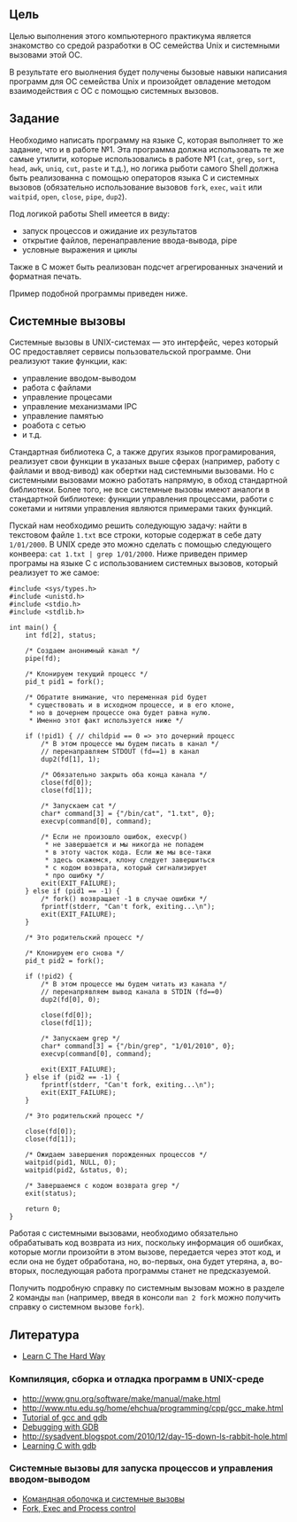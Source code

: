 ## Цель

Целью выполнения этого компьютерного практикума является знакомство со средой разработки в ОС семейства Unix и системными вызовами этой ОС.

В результате его выолнения будет получены бызовые навыки написания программ для ОС семейства Unix и произойдет овладение методом взаимодействия с ОС с помощью системных вызовов.


## Задание

Необходимо написать программу на языке C, которая выполняет то же задание, что и в работе №1. Эта программа должна использовать те же самые утилити, которые использовались в работе №1 (`cat`, `grep`, `sort`, `head`, `awk`, `uniq`, `cut`, `paste` и т.д.), но логика рыботи самого Shell должна быть реализованна с помощью операторов языка С и системных вызовов (обязательно использование вызовов `fork`, `exec`, `wait` или `waitpid`, `open`, `close`, `pipe`, `dup2`).

Под логикой работы Shell имеется в виду:

- запуск процессов и ожидание их результатов
- открытие файлов, перенаправление ввода-вывода, pipe
- условные выражения и циклы

Также в C может быть реализован подсчет агрегированных значений и форматная печать. 

Пример подобной программы приведен ниже.


## Системные вызовы

Системные вызовы в UNIX-системах — это интерфейс, через который ОС предоставляет сервисы пользовательской программе. Они реализуют такие функции, как:

- управление вводом-выводом
- работа с файлами
- управление процесами
- управление механизмами IPC
- управление памятью
- роабота с сетью
- и т.д.

Стандартная библиотека С, а также других языков програмирования, реализует свои функции в указаных выше сферах (например, работу с файлами и ввод-вивод) как обертки над системными вызовами. Но с системными вызовами можно работать напрямую, в обход стандартной библиотеки. Более того, не все системные вызовы имеют аналоги в стандартной библиотеке: функции управления процессами, работи с сокетами и нитями управления являются примерами таких функций.

Пускай нам необходимо решить соледующую задачу: найти в текстовом файле `1.txt` все строки, которые содержат в себе дату `1/01/2000`. В UNIX среде это можно сделать с помощью следующего конвеера: `cat 1.txt | grep 1/01/2000`. Ниже приведен пример програмы на языке С с использованием системных вызовов, который реализует то же самое:

	#include <sys/types.h>
	#include <unistd.h>
	#include <stdio.h>
	#include <stdlib.h>
    ﻿
	int main() {
        int fd[2], status;
        ﻿
	    /* Создаем анонимный канал */
	    pipe(fd);
        ﻿
	    /* Клонируем текущий процесс */
	    pid_t pid1 = fork();
        ﻿
	    /* Обратите внимание, что переменная pid будет
         * существовать и в исходном процессе, и в его клоне,
         * но в дочернем процессе она будет равна нулю.
         * Именно этот факт используется ниже */
        ﻿
	    if (!pid1) { // childpid == 0 => это дочерний процесс
	        /* В этом процессе мы будем писать в канал */
            // перенаправляем STDOUT (fd==1) в канал
	        dup2(fd[1], 1);
            ﻿
            /* Обязательно закрыть оба конца канала */
	        close(fd[0]);
	        close(fd[1]);
            ﻿
	        /* Запускаем cat */
	        char* command[3] = {"/bin/cat", "1.txt", 0};
	        execvp(command[0], command);
            ﻿
	        /* Если не произошло ошибок, execvp()
             * не завершается и мы никогда не попадем
             * в этоту часток кода. Если же мы все-таки
             * здесь окажемся, клону следует завершиться
             * с кодом возврата, который сигнализирует
             * про ошибку */
	        exit(EXIT_FAILURE);
	    } else if (pid1 == -1) {
	        /* fork() возвращает -1 в случае ошибки */
	        fprintf(stderr, "Can't fork, exiting...\n");
	        exit(EXIT_FAILURE);
	    }
        ﻿
	    /* Это родительский процесс */
        ﻿
	    /* Клонируем его снова */
	    pid_t pid2 = fork();
        ﻿
	    if (!pid2) {
	        /* В этом процессе мы будем читать из канала */
            // перенапрявляем вывод канала в STDIN (fd==0)
	        dup2(fd[0], 0);
            ﻿
	        close(fd[0]);
	        close(fd[1]);
            ﻿
	        /* Запускаем grep */
	        char* command[3] = {"/bin/grep", "1/01/2010", 0};
	        execvp(command[0], command);
            ﻿
	        exit(EXIT_FAILURE);
	    } else if (pid2 == -1) {
	        fprintf(stderr, "Can't fork, exiting...\n");
	        exit(EXIT_FAILURE);
	    }
        ﻿
	    /* Это родительский процесс */
        ﻿
        close(fd[0]);
        close(fd[1]);
        ﻿
        /* Ожидаем завершения порожденных процессов */
        waitpid(pid1, NULL, 0);
        waitpid(pid2, &status, 0);
        ﻿
        /* Завершаемся с кодом возврата grep */
        exit(status);
        ﻿
        return 0;
    }

Работая с системными вызовами, необходимо обязательно обрабатывать код возврата из них, поскольку информация об ошибках, которые могли произойти в этом вызове, передается через этот код, и если она не будет обработана, но, во-первых, она будет утеряна, а, во-вторых, последующая работа программы станет не предсказуемой.

Получить подробную справку по системным вызовам можно в разделе 2 команды `man` (например, введя в консоли `man 2 fork` можно получить справку о системном вызове `fork`).

## Литература

- [Learn C The Hard Way](http://c.learncodethehardway.org/book/)

### Компиляция, сборка и отладка программ в UNIX-среде

- <http://www.gnu.org/software/make/manual/make.html>
- <http://www.ntu.edu.sg/home/ehchua/programming/cpp/gcc_make.html>
- [Tutorial of gcc and gdb](http://cseweb.ucsd.edu/classes/wi11/cse141/tutorial_gcc_gdb.html)
- [Debugging with GDB](http://www.delorie.com/gnu/docs/gdb/gdb.html)
- <http://sysadvent.blogspot.com/2010/12/day-15-down-ls-rabbit-hole.html>
- [Learning C with gdb](https://www.hackerschool.com/blog/5-learning-c-with-gdb)

### Системные вызовы для запуска процессов и управления вводом-выводом

- [Командная оболочка и системные вызовы](http://ro-che.info/docs/2010-10-22-posix.pdf)
- [Fork, Exec and Process control](http://www.yolinux.com/TUTORIALS/ForkExecProcesses.html)
